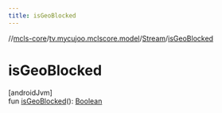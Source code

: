 ```yaml
---
title: isGeoBlocked
---
```

//[mcls-core](../../../index.html)/[tv.mycujoo.mclscore.model](../index.html)/[Stream](index.html)/[isGeoBlocked](is-geo-blocked.html)



# isGeoBlocked



[androidJvm]\
fun [isGeoBlocked](is-geo-blocked.html)(): [Boolean](https://kotlinlang.org/api/latest/jvm/stdlib/kotlin/-boolean/index.html)




